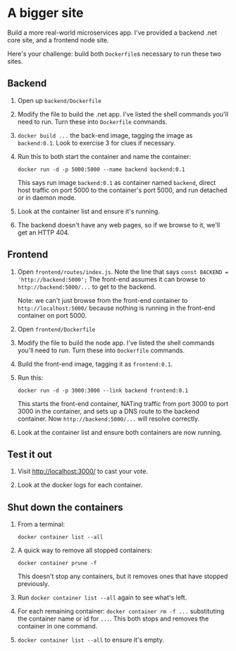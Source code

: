 A bigger site
=============

Build a more real-world microservices app.  I've provided a backend .net core site, and a frontend node site.

Here's your challenge: build both `Dockerfile`s necessary to run these two sites.


Backend
-------

1. Open up `backend/Dockerfile`

2. Modify the file to build the .net app.  I've listed the shell commands you'll need to run.  Turn these into `Dockerfile` commands.

3. `docker build ...` the back-end image, tagging the image as `backend:0.1`.  Look to exercise 3 for clues if necessary.

4. Run this to both start the container and name the container:

   ```
   docker run -d -p 5000:5000 --name backend backend:0.1
   ```

   This says run image `backend:0.1` as container named `backend`, direct host traffic on port 5000 to the container's port 5000, and run detached or in daemon mode.

5. Look at the container list and ensure it's running.

6. The backend doesn't have any web pages, so if we browse to it, we'll get an HTTP 404.


Frontend
--------

1. Open `frontend/routes/index.js`.  Note the line that says `const BACKEND = 'http://backend:5000';`  The front-end assumes it can browse to `http://backend:5000/...` to get to the backend.

   Note: we can't just browse from the front-end container to `http://localhost:5000/` because nothing is running in the front-end container on port 5000.

2. Open `frontend/Dockerfile`

3. Modify the file to build the node app.  I've listed the shell commands you'll need to run.  Turn these into `Dockerfile` commands.

4. Build the front-end image, tagging it as `frontend:0.1`.

5. Run this:

   ```
   docker run -d -p 3000:3000 --link backend frontend:0.1
   ```
   
   This starts the front-end container, NATing traffic from port 3000 to port 3000 in the container, and sets up a DNS route to the backend container.  Now `http://backend:5000/...` will resolve correctly.

6. Look at the container list and ensure both containers are now running.


Test it out
-----------

1. Visit [http://localhost:3000/](http://localhost:3000/) to cast your vote.

2. Look at the docker logs for each container.


Shut down the containers
------------------------

1. From a terminal:

   ```
   docker container list --all
   ```

2. A quick way to remove all stopped containers:

   ```
   docker container prune -f
   ```

   This doesn't stop any containers, but it removes ones that have stopped previously.

3. Run `docker container list --all` again to see what's left.

4. For each remaining container: `docker container rm -f ...` substituting the container name or id for `...`.  This both stops and removes the container in one command.

5. `docker container list --all` to ensure it's empty.
